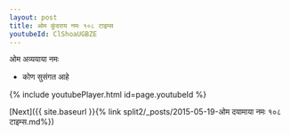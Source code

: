 ```yaml
---
layout: post
title: ओम कुंदराय नमः १०८ टाइम्स
youtubeId: ClShoaUGBZE
---
```

 
 
 ओम अव्ययाया नमः  
 
 - कोण सुसंगत आहे 
 
  
 
  
 
 
 
 
 
 


{% include youtubePlayer.html id=page.youtubeId %}
 
[Next]({{ site.baseurl }}{% link  split2/_posts/2015-05-19-ओम दयामाया नमः १०८ टाइम्स.md%})
 
